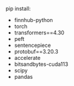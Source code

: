 
pip install:
- finnhub-python
- torch
- transformers==4.30
- peft
- sentencepiece
- protobuf==3.20.3
- accelerate
- bitsandbytes-cuda113
- scipy
- pandas